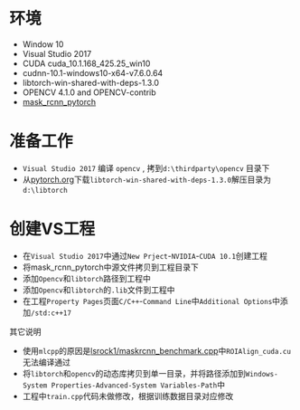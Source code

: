 # 环境
  - Window 10
  - Visual Studio 2017
  - CUDA cuda_10.1.168_425.25_win10 
  - cudnn-10.1-windows10-x64-v7.6.0.64
  - libtorch-win-shared-with-deps-1.3.0
  - OPENCV 4.1.0 and OPENCV-contrib
  - [mask_rcnn_pytorch](https://github.com/Kolkir/mlcpp)
  
# 准备工作
- `Visual Studio 2017` 编译 `opencv` , 拷到`d:\thirdparty\opencv` 目录下
- 从[pytorch.org](https://pytorch.org/)下载`libtorch-win-shared-with-deps-1.3.0`解压目录为`d:\libtorch`

# 创建VS工程

- 在`Visual Studio 2017`中通过`New Prject`-`NVIDIA`-`CUDA 10.1`创建工程
- 将mask_rcnn_pytorch中源文件拷贝到工程目录下
- 添加`Opencv`和`libtorch`路径到工程中
- 添加`Opencv`和`libtorch`的`.lib`文件到工程中
- 在工程`Property Pages`页面`C/C++`-`Command Line`中`Additional Options`中添加`/std:c++17`

其它说明
- 使用`mlcpp`的原因是[lsrock1/maskrcnn_benchmark.cpp](https://github.com/lsrock1/maskrcnn_benchmark.cpp)中`ROIAlign_cuda.cu`无法编译通过
- 将`libtorch`和`opencv`的动态库拷贝到单一目录，并将路径添加到`Windows-System Properties-Advanced-System Variables-Path`中
- 工程中`train.cpp`代码未做修改，根据训练数据目录对应修改